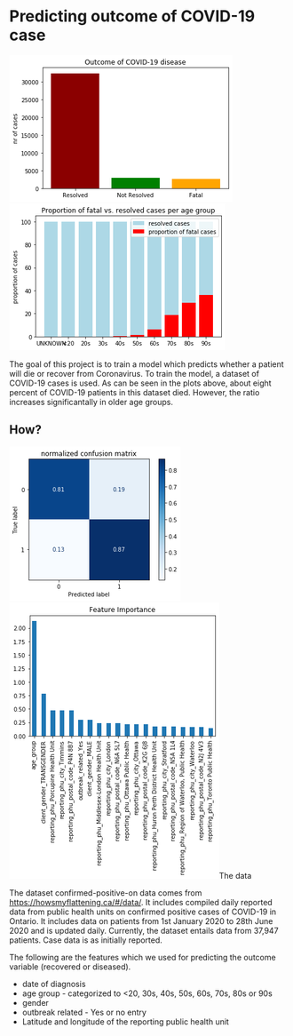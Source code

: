 # Predicting outcome of COVID-19 case

<img src="https://github.com/janinaschuhmacher/covid-19-data-analysis/blob/master/visualization/outcomes.png" alt="outcomes of COVID-19 cases">

<img src="https://github.com/janinaschuhmacher/covid-19-data-analysis/blob/master/visualization/outcome_per_age.png" alt="outcomes of COVID-19 cases">


The goal of this project is to train a model which predicts whether a patient will die or recover from Coronavirus. 
To train the model, a dataset of COVID-19 cases is used. As can be seen in the plots above, about eight percent of COVID-19 patients in this dataset died. However, the ratio increases significantally in older age groups. 

## How?
<img src="https://github.com/janinaschuhmacher/covid-19-data-analysis/blob/master/visualization/final_confustion_matrix.png" alt="confusion matrix of the final logistic regression model">
<img src=https://github.com/janinaschuhmacher/covid-19-data-analysis/blob/master/visualization/feature_importance.png alt="feature importance! >
Performance of different classifiers (k-nearest neighbours, logistic regression and randomforest classifier) were compared. 
Overall, the highly unbalanced nature of the dataset made it difficult to reach a good trade-off between precision and recall (as is visualized in the confusion matrix). Age emerged as the most predictive feature for the outcome of a COVID-19 disease. 
Other features in the dataset did not create a lot of additional value. 

## The data 

The dataset confirmed-positive-on data comes from https://howsmyflattening.ca/#/data/. 
It includes compiled daily reported data from public health units on confirmed positive cases of COVID-19 in Ontario. It includes data on patients from 1st January 2020 to 28th June 2020 and is updated daily. Currently, the dataset entails data from 37,947 patients. Case data is as initially reported.

The following are the features which we used for predicting the outcome variable (recovered or diseased).

* date of diagnosis
* age group - categorized to <20, 30s, 40s, 50s, 60s, 70s, 80s or 90s
* gender
* outbreak related - Yes or no entry
* Latitude and longitude of the reporting public health unit

